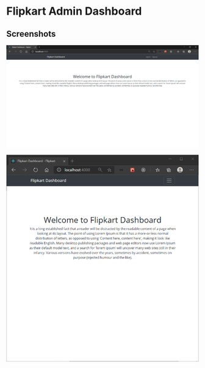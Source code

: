 # Flipkart Admin Dashboard

## Screenshots

![dashboard](docs/images/flipkart-dashboard.png)

![dashboard-small](docs/images/flipkart-dashboard-small.png)

